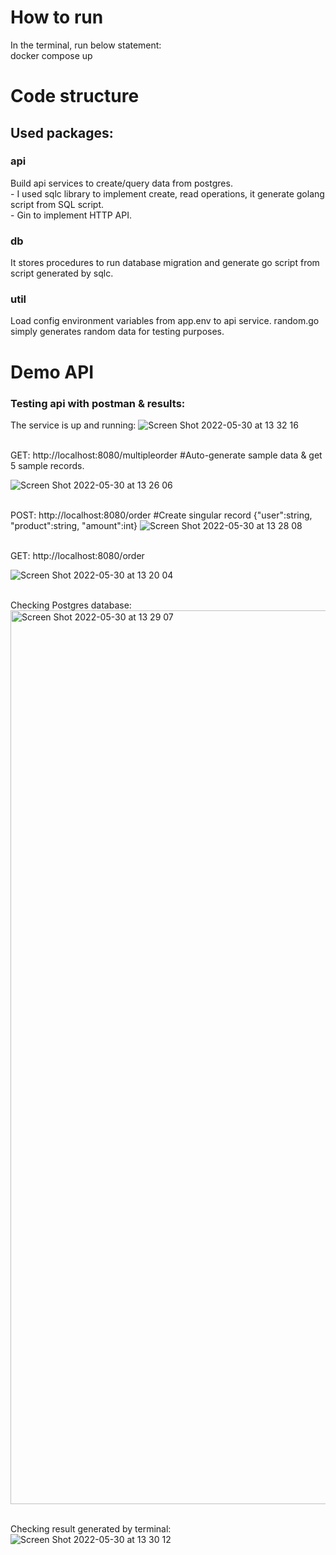 # How to run
In the terminal, run below statement:
<br> docker compose up

# Code structure
## Used packages:
### api
Build api services to create/query data from postgres.
<br> - I used sqlc library to implement create, read operations, it generate golang script from SQL script.
<br> - Gin to implement HTTP API.
### db
It stores procedures to run database migration and generate go script from script generated by sqlc.

### util
Load config environment variables from app.env to api service.
random.go simply generates random data for testing purposes.

# Demo API
### Testing api with postman & results:

The service is up and running:
![Screen Shot 2022-05-30 at 13 32 16](https://user-images.githubusercontent.com/106065029/170930852-760cc7b0-56fa-4d55-842a-049d1a3d59bd.png)

<br> GET: http://localhost:8080/multipleorder #Auto-generate sample data & get 5 sample records.

![Screen Shot 2022-05-30 at 13 26 06](https://user-images.githubusercontent.com/106065029/170930060-ec1a8a00-b57b-4848-ae92-220241ade09b.png)

<br> POST: http://localhost:8080/order #Create singular record {"user":string, "product":string, "amount":int}
![Screen Shot 2022-05-30 at 13 28 08](https://user-images.githubusercontent.com/106065029/170930332-a02f2be4-ff3c-481b-9cc0-c8ec5f3df5bc.png)

<br> GET: http://localhost:8080/order

![Screen Shot 2022-05-30 at 13 20 04](https://user-images.githubusercontent.com/106065029/170930210-94c3edd6-fc01-4c13-a59a-6644540f04ec.png)

<br> Checking Postgres database:
<img width="1430" alt="Screen Shot 2022-05-30 at 13 29 07" src="https://user-images.githubusercontent.com/106065029/170930470-f3859ac7-1ff7-4d19-b024-d9ea9b824a13.png">

<br> Checking result generated by terminal:
![Screen Shot 2022-05-30 at 13 30 12](https://user-images.githubusercontent.com/106065029/170930599-64fb1352-b9d8-469f-ba1e-fbb97eadcba2.png)
